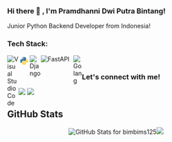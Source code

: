 ### Hi there 👋 , I'm Pramdhanni Dwi Putra Bintang!
Junior Python Backend Developer from Indonesia!

### Tech Stack:

<img align="left" alt="Visual Studio Code" width="26px" src="https://cdn.icon-icons.com/icons2/2107/PNG/512/file_type_vscode_icon_130084.png" />
<img align="left" alt="Python" width="26px" src="https://raw.githubusercontent.com/github/explore/80688e429a7d4ef2fca1e82350fe8e3517d3494d/topics/python/python.png" />
<img align="left" alt="Django" width="26px" src="https://logodix.com/logo/1758841.png" />
<img align="left" alt="FastAPI" width="75px" src="https://fastapi.tiangolo.com/img/logo-margin/logo-teal.png" />
<img align="left" alt="Golang" width="20px" src="https://go.dev/images/go-logo-white.svg" />

<br>

### Let's connect with me!
<p>
    <a href="https://www.facebook.com/pramsopel/" target="_blank"><img src="https://img.shields.io/badge/Facebook-Pram-blue" /></a>
    <a href="https://www.instagram.com/pram.dpb/" target="_blank"><img src="https://img.shields.io/badge/Instagram-@pram.dpb_-blue" /></a>
</p>
 

  ## GitHub Stats

<p align="center"><img src="https://github-readme-stats.vercel.app/api?username=bimbims125&show_icons=true&include_all_commits=true&count_private=true&theme=jolly&layout=compact" alt="GitHub Stats for bimbims125" width="600"><img src="https://github-readme-streak-stats.herokuapp.com?user=bimbims125&theme=jolly" width="600"></p>

[tech_tools_anchor]: #bonjour--
[learning_now_anchor]: #learning-now
